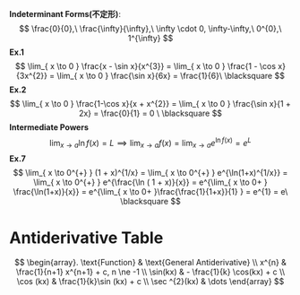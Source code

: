 **Indeterminant Forms(不定形)**:
$$
\frac{0}{0},\ \frac{\infty}{\infty},\ \infty \cdot 0, \infty-\infty,\ 0^{0},\ 1^{\infty}
$$
**Ex.1**
$$
\lim_{ x \to 0 }  \frac{x - \sin x}{x^{3}} = \lim_{ x \to 0 } \frac{1 - \cos x}{3x^{2}} = \lim_{ x \to 0 } \frac{\sin x}{6x} = \frac{1}{6}\ \blacksquare
$$
**Ex.2**
$$
\lim_{ x \to 0 } \frac{1-\cos x}{x + x^{2}} = \lim_{ x \to 0 } \frac{\sin x}{1 + 2x} = \frac{0}{1} = 0 \ \blacksquare
$$
**Intermediate Powers**
$$
\lim_{ x \to a } \ln f(x) = L \implies \lim_{ x \to a } f(x) = \lim_{ x \to a } e^{\ln f(x)} = e^{L}
$$
**Ex.7**
$$
\lim_{ x \to 0^{+} }  (1 + x)^{1/x} = \lim_{ x \to 0^{+} } e^{\ln(1+x)^{1/x}} = \lim_{ x \to 0^{+} }  e^{\frac{\ln ( 1 + x)}{x}} = e^{\lim_{ x \to 0+ } \frac{\ln(1+x)}{x}} = e^{\lim_{ x \to 0+ }\frac{\frac{1}{1+x}}{1} } = e^{1} = e\ \blacksquare
$$

# Antiderivative Table
$$
\begin{array}. \text{Function} & \text{General Antiderivative} \\
x^{n} & \frac{1}{n+1} x^{n+1} + c, n \ne -1 \\
\sin(kx) & - \frac{1}{k} \cos(kx) + c \\
\cos (kx) & \frac{1}{k}\sin (kx) + c \\
\sec ^{2}(kx) & \dots
\end{array}
$$